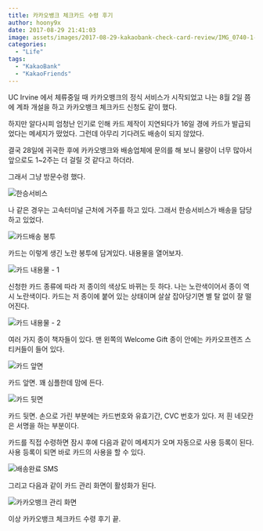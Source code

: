 ```yaml
---
title: 카카오뱅크 체크카드 수령 후기
author: hoony9x
date: 2017-08-29 21:41:03
image: assets/images/2017-08-29-kakaobank-check-card-review/IMG_0740-1-2.jpg
categories:
  - "Life"
tags:
  - "KakaoBank"
  - "KakaoFriends"
---
```


UC Irvine 에서 체류중일 때 카카오뱅크의 정식 서비스가 시작되었고 나는 8월 2일 쯤에 계좌 개설을 하고 카카오뱅크 체크카드 신청도 같이 했다.

<!-- more -->

하지만 알다시피 엄청난 인기로 인해 카드 제작이 지연되다가 16일 경에 카드가 발급되었다는 메세지가 떴었다. 그런데 아무리 기다려도 배송이 되지 않았다.

결국 28일에 귀국한 후에 카카오뱅크와 배송업체에 문의를 해 보니 물량이 너무 많아서 앞으로도 1~2주는 더 걸릴 것 같다고 하더라.

그래서 그냥 방문수령 했다.

![한승서비스](/assets/images/2017-08-29-kakaobank-check-card-review/IMG_0737.jpg)

나 같은 경우는 고속터미널 근처에 거주를 하고 있다. 그래서 한승서비스가 배송을 담당하고 있었다.

![카드배송 봉투](/assets/images/2017-08-29-kakaobank-check-card-review/IMG_0736.jpg)

카드는 이렇게 생긴 노란 봉투에 담겨있다. 내용물을 열어보자.

![카드 내용물 - 1](/assets/images/2017-08-29-kakaobank-check-card-review/IMG_0738-1.jpg)

신청한 카드 종류에 따라 저 종이의 색상도 바뀌는 듯 하다. 나는 노란색이어서 종이 역시 노란색이다. 카드는 저 종이에 붙어 있는 상태이며 살살 잡아당기면 별 탈 없이 잘 떨어진다.

![카드 내용물 - 2](/assets/images/2017-08-29-kakaobank-check-card-review/IMG_0739-1.jpg)

여러 가지 종이 책자들이 있다. 맨 왼쪽의 Welcome Gift 종이 안에는 카카오프렌즈 스티커들이 들어 있다.

![카드 앞면](/assets/images/2017-08-29-kakaobank-check-card-review/IMG_0740-1-1.jpg)

카드 앞면. 꽤 심플한데 맘에 든다.

![카드 뒷면](/assets/images/2017-08-29-kakaobank-check-card-review/IMG_0741.jpg)

카드 뒷면. 손으로 가린 부분에는 카드번호와 유효기간, CVC 번호가 있다. 저 흰 네모칸은 서명을 하는 부분이다.

카드를 직접 수령하면 잠시 후에 다음과 같이 메세지가 오며 자동으로 사용 등록이 된다. 사용 등록이 되면 바로 카드의 사용을 할 수 있다.

![배송완료 SMS](/assets/images/2017-08-29-kakaobank-check-card-review/IMG_0742.png)

그리고 다음과 같이 카드 관리 화면이 활성화가 된다.

![카카오뱅크 관리 화면](/assets/images/2017-08-29-kakaobank-check-card-review/IMG_0743.png)

이상 카카오뱅크 체크카드 수령 후기 끝.
